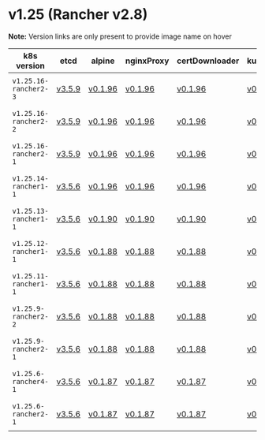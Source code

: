 # v1.25 (Rancher v2.8)

**Note:** Version links are only present to provide image name on hover

| k8s version| etcd| alpine| nginxProxy| certDownloader| kubernetesServicesSidecar| kubedns| dnsmasq| kubednsSidecar| kubednsAutoscaler| coredns| corednsAutoscaler| nodelocal| kubernetes| flannel| flannelCni| calicoNode| calicoCni| calicoControllers| calicoCtl| calicoFlexVol| canalNode| canalCni| canalControllers| canalFlannel| canalFlexVol| weaveNode| weaveCni| podInfraContainer| ingress| ingressBackend| ingressWebhook| metricsServer| windowsPodInfraContainer| aciCniDeployContainer| aciHostContainer| aciOpflexContainer| aciMcastContainer| aciOvsContainer| aciControllerContainer |
| ----- | ----- | ----- | ----- | ----- | ----- | ----- | ----- | ----- | ----- | ----- | ----- | ----- | ----- | ----- | ----- | ----- | ----- | ----- | ----- | ----- | ----- | ----- | ----- | ----- | ----- | ----- | ----- | ----- | ----- | ----- | ----- | ----- | ----- | ----- | ----- | ----- | ----- | ----- | -----  |
| `v1.25.16-rancher2-3` | [v3.5.9](## "rancher/mirrored-coreos-etcd")| [v0.1.96](## "rancher/rke-tools")| [v0.1.96](## "rancher/rke-tools")| [v0.1.96](## "rancher/rke-tools")| [v0.1.96](## "rancher/rke-tools")| [1.22.28](## "rancher/mirrored-k8s-dns-kube-dns")| [1.22.28](## "rancher/mirrored-k8s-dns-dnsmasq-nanny")| [1.22.28](## "rancher/mirrored-k8s-dns-sidecar")| [1.8.6](## "rancher/mirrored-cluster-proportional-autoscaler")| [1.9.4](## "rancher/mirrored-coredns-coredns")| [1.8.6](## "rancher/mirrored-cluster-proportional-autoscaler")| [1.22.28](## "rancher/mirrored-k8s-dns-node-cache")| [v1.25.16-rancher2](## "rancher/hyperkube")| [v0.19.2](## "rancher/mirrored-flannelcni-flannel")| [v0.3.0-rancher7](## "rancher/flannel-cni")| [v3.26.3](## "rancher/mirrored-calico-node")| [v3.26.3-rancher1](## "rancher/calico-cni")| [v3.26.3](## "rancher/mirrored-calico-kube-controllers")| [v3.26.3](## "rancher/mirrored-calico-ctl")| [v3.26.3](## "rancher/mirrored-calico-pod2daemon-flexvol")| [v3.26.3](## "rancher/mirrored-calico-node")| [v3.26.3-rancher1](## "rancher/calico-cni")| [v3.26.3](## "rancher/mirrored-calico-kube-controllers")| [v0.19.2](## "rancher/mirrored-flannelcni-flannel")| [v3.26.3](## "rancher/mirrored-calico-pod2daemon-flexvol")| [2.8.1](## "weaveworks/weave-kube")| [2.8.1](## "weaveworks/weave-npc")| [3.7](## "rancher/mirrored-pause")| [nginx-1.9.4-rancher1](## "rancher/nginx-ingress-controller")| [1.5-rancher1](## "rancher/mirrored-nginx-ingress-controller-defaultbackend")| [v20231011-8b53cabe0](## "rancher/mirrored-ingress-nginx-kube-webhook-certgen")| [v0.6.2](## "rancher/mirrored-metrics-server")| [3.7](## "rancher/mirrored-pause")| [6.0.3.3.81c2369](## "noiro/cnideploy")| [6.0.3.3.81c2369](## "noiro/aci-containers-host")| [6.0.3.3.81c2369](## "noiro/opflex")| [6.0.3.3.81c2369](## "noiro/opflex")| [6.0.3.3.81c2369](## "noiro/openvswitch")| [6.0.3.3.81c2369](## "noiro/aci-containers-controller") |
| `v1.25.16-rancher2-2` | [v3.5.9](## "rancher/mirrored-coreos-etcd")| [v0.1.96](## "rancher/rke-tools")| [v0.1.96](## "rancher/rke-tools")| [v0.1.96](## "rancher/rke-tools")| [v0.1.96](## "rancher/rke-tools")| [1.22.28](## "rancher/mirrored-k8s-dns-kube-dns")| [1.22.28](## "rancher/mirrored-k8s-dns-dnsmasq-nanny")| [1.22.28](## "rancher/mirrored-k8s-dns-sidecar")| [1.8.6](## "rancher/mirrored-cluster-proportional-autoscaler")| [1.9.4](## "rancher/mirrored-coredns-coredns")| [1.8.6](## "rancher/mirrored-cluster-proportional-autoscaler")| [1.22.28](## "rancher/mirrored-k8s-dns-node-cache")| [v1.25.16-rancher2](## "rancher/hyperkube")| [v0.19.2](## "rancher/mirrored-flannelcni-flannel")| [v0.3.0-rancher7](## "rancher/flannel-cni")| [v3.26.3](## "rancher/mirrored-calico-node")| [v3.26.3-rancher1](## "rancher/calico-cni")| [v3.26.3](## "rancher/mirrored-calico-kube-controllers")| [v3.26.3](## "rancher/mirrored-calico-ctl")| [v3.26.3](## "rancher/mirrored-calico-pod2daemon-flexvol")| [v3.26.3](## "rancher/mirrored-calico-node")| [v3.26.3-rancher1](## "rancher/calico-cni")| [v3.26.3](## "rancher/mirrored-calico-kube-controllers")| [v0.19.2](## "rancher/mirrored-flannelcni-flannel")| [v3.26.3](## "rancher/mirrored-calico-pod2daemon-flexvol")| [2.8.1](## "weaveworks/weave-kube")| [2.8.1](## "weaveworks/weave-npc")| [3.7](## "rancher/mirrored-pause")| [nginx-1.9.4-rancher1](## "rancher/nginx-ingress-controller")| [1.5-rancher1](## "rancher/mirrored-nginx-ingress-controller-defaultbackend")| [v20231011-8b53cabe0](## "rancher/mirrored-ingress-nginx-kube-webhook-certgen")| [v0.6.2](## "rancher/mirrored-metrics-server")| [3.7](## "rancher/mirrored-pause")| [6.0.3.2.81c2369](## "noiro/cnideploy")| [6.0.3.2.81c2369](## "noiro/aci-containers-host")| [6.0.3.2.81c2369](## "noiro/opflex")| [6.0.3.2.81c2369](## "noiro/opflex")| [6.0.3.2.81c2369](## "noiro/openvswitch")| [6.0.3.2.81c2369](## "noiro/aci-containers-controller") |
| `v1.25.16-rancher2-1` | [v3.5.9](## "rancher/mirrored-coreos-etcd")| [v0.1.96](## "rancher/rke-tools")| [v0.1.96](## "rancher/rke-tools")| [v0.1.96](## "rancher/rke-tools")| [v0.1.96](## "rancher/rke-tools")| [1.22.28](## "rancher/mirrored-k8s-dns-kube-dns")| [1.22.28](## "rancher/mirrored-k8s-dns-dnsmasq-nanny")| [1.22.28](## "rancher/mirrored-k8s-dns-sidecar")| [1.8.6](## "rancher/mirrored-cluster-proportional-autoscaler")| [1.9.4](## "rancher/mirrored-coredns-coredns")| [1.8.6](## "rancher/mirrored-cluster-proportional-autoscaler")| [1.22.28](## "rancher/mirrored-k8s-dns-node-cache")| [v1.25.16-rancher2](## "rancher/hyperkube")| [v0.19.2](## "rancher/mirrored-flannelcni-flannel")| [v0.3.0-rancher7](## "rancher/flannel-cni")| [v3.26.3](## "rancher/mirrored-calico-node")| [v3.26.3-rancher1](## "rancher/calico-cni")| [v3.26.3](## "rancher/mirrored-calico-kube-controllers")| [v3.26.3](## "rancher/mirrored-calico-ctl")| [v3.26.3](## "rancher/mirrored-calico-pod2daemon-flexvol")| [v3.26.3](## "rancher/mirrored-calico-node")| [v3.26.3-rancher1](## "rancher/calico-cni")| [v3.26.3](## "rancher/mirrored-calico-kube-controllers")| [v0.19.2](## "rancher/mirrored-flannelcni-flannel")| [v3.26.3](## "rancher/mirrored-calico-pod2daemon-flexvol")| [2.8.1](## "weaveworks/weave-kube")| [2.8.1](## "weaveworks/weave-npc")| [3.7](## "rancher/mirrored-pause")| [nginx-1.9.4-rancher1](## "rancher/nginx-ingress-controller")| [1.5-rancher1](## "rancher/mirrored-nginx-ingress-controller-defaultbackend")| [v20231011-8b53cabe0](## "rancher/mirrored-ingress-nginx-kube-webhook-certgen")| [v0.6.2](## "rancher/mirrored-metrics-server")| [3.7](## "rancher/mirrored-pause")| [6.0.3.1.81c2369](## "noiro/cnideploy")| [6.0.3.1.81c2369](## "noiro/aci-containers-host")| [6.0.3.1.81c2369](## "noiro/opflex")| [6.0.3.1.81c2369](## "noiro/opflex")| [6.0.3.1.81c2369](## "noiro/openvswitch")| [6.0.3.1.81c2369](## "noiro/aci-containers-controller") |
| `v1.25.14-rancher1-1` | [v3.5.6](## "rancher/mirrored-coreos-etcd")| [v0.1.96](## "rancher/rke-tools")| [v0.1.96](## "rancher/rke-tools")| [v0.1.96](## "rancher/rke-tools")| [v0.1.96](## "rancher/rke-tools")| [1.22.8](## "rancher/mirrored-k8s-dns-kube-dns")| [1.22.8](## "rancher/mirrored-k8s-dns-dnsmasq-nanny")| [1.22.8](## "rancher/mirrored-k8s-dns-sidecar")| [1.8.6](## "rancher/mirrored-cluster-proportional-autoscaler")| [1.9.4](## "rancher/mirrored-coredns-coredns")| [1.8.6](## "rancher/mirrored-cluster-proportional-autoscaler")| [1.22.10](## "rancher/mirrored-k8s-dns-node-cache")| [v1.25.14-rancher1](## "rancher/hyperkube")| [v0.19.2](## "rancher/mirrored-flannelcni-flannel")| [v0.3.0-rancher7](## "rancher/flannel-cni")| [v3.24.1](## "rancher/mirrored-calico-node")| [v3.24.1-rancher1](## "rancher/calico-cni")| [v3.24.1](## "rancher/mirrored-calico-kube-controllers")| [v3.24.1](## "rancher/mirrored-calico-ctl")| [v3.24.1](## "rancher/mirrored-calico-pod2daemon-flexvol")| [v3.24.1](## "rancher/mirrored-calico-node")| [v3.24.1-rancher1](## "rancher/calico-cni")| [v3.24.1](## "rancher/mirrored-calico-kube-controllers")| [v0.19.2](## "rancher/mirrored-flannelcni-flannel")| [v3.24.1](## "rancher/mirrored-calico-pod2daemon-flexvol")| [2.8.1](## "weaveworks/weave-kube")| [2.8.1](## "weaveworks/weave-npc")| [3.7](## "rancher/mirrored-pause")| [nginx-1.5.1-rancher2](## "rancher/nginx-ingress-controller")| [1.5-rancher1](## "rancher/mirrored-nginx-ingress-controller-defaultbackend")| [v1.1.1](## "rancher/mirrored-ingress-nginx-kube-webhook-certgen")| [v0.6.2](## "rancher/mirrored-metrics-server")| [3.7](## "rancher/mirrored-pause")| [6.0.3.1.81c2369](## "noiro/cnideploy")| [6.0.3.1.81c2369](## "noiro/aci-containers-host")| [6.0.3.1.81c2369](## "noiro/opflex")| [6.0.3.1.81c2369](## "noiro/opflex")| [6.0.3.1.81c2369](## "noiro/openvswitch")| [6.0.3.1.81c2369](## "noiro/aci-containers-controller") |
| `v1.25.13-rancher1-1` | [v3.5.6](## "rancher/mirrored-coreos-etcd")| [v0.1.90](## "rancher/rke-tools")| [v0.1.90](## "rancher/rke-tools")| [v0.1.90](## "rancher/rke-tools")| [v0.1.90](## "rancher/rke-tools")| [1.22.8](## "rancher/mirrored-k8s-dns-kube-dns")| [1.22.8](## "rancher/mirrored-k8s-dns-dnsmasq-nanny")| [1.22.8](## "rancher/mirrored-k8s-dns-sidecar")| [1.8.6](## "rancher/mirrored-cluster-proportional-autoscaler")| [1.9.4](## "rancher/mirrored-coredns-coredns")| [1.8.6](## "rancher/mirrored-cluster-proportional-autoscaler")| [1.22.10](## "rancher/mirrored-k8s-dns-node-cache")| [v1.25.13-rancher1](## "rancher/hyperkube")| [v0.19.2](## "rancher/mirrored-flannelcni-flannel")| [v0.3.0-rancher7](## "rancher/flannel-cni")| [v3.24.1](## "rancher/mirrored-calico-node")| [v3.24.1-rancher1](## "rancher/calico-cni")| [v3.24.1](## "rancher/mirrored-calico-kube-controllers")| [v3.24.1](## "rancher/mirrored-calico-ctl")| [v3.24.1](## "rancher/mirrored-calico-pod2daemon-flexvol")| [v3.24.1](## "rancher/mirrored-calico-node")| [v3.24.1-rancher1](## "rancher/calico-cni")| [v3.24.1](## "rancher/mirrored-calico-kube-controllers")| [v0.19.2](## "rancher/mirrored-flannelcni-flannel")| [v3.24.1](## "rancher/mirrored-calico-pod2daemon-flexvol")| [2.8.1](## "weaveworks/weave-kube")| [2.8.1](## "weaveworks/weave-npc")| [3.7](## "rancher/mirrored-pause")| [nginx-1.5.1-rancher2](## "rancher/nginx-ingress-controller")| [1.5-rancher1](## "rancher/mirrored-nginx-ingress-controller-defaultbackend")| [v1.1.1](## "rancher/mirrored-ingress-nginx-kube-webhook-certgen")| [v0.6.2](## "rancher/mirrored-metrics-server")| [3.7](## "rancher/mirrored-pause")| [6.0.3.1.81c2369](## "noiro/cnideploy")| [6.0.3.1.81c2369](## "noiro/aci-containers-host")| [6.0.3.1.81c2369](## "noiro/opflex")| [6.0.3.1.81c2369](## "noiro/opflex")| [6.0.3.1.81c2369](## "noiro/openvswitch")| [6.0.3.1.81c2369](## "noiro/aci-containers-controller") |
| `v1.25.12-rancher1-1` | [v3.5.6](## "rancher/mirrored-coreos-etcd")| [v0.1.88](## "rancher/rke-tools")| [v0.1.88](## "rancher/rke-tools")| [v0.1.88](## "rancher/rke-tools")| [v0.1.88](## "rancher/rke-tools")| [1.22.8](## "rancher/mirrored-k8s-dns-kube-dns")| [1.22.8](## "rancher/mirrored-k8s-dns-dnsmasq-nanny")| [1.22.8](## "rancher/mirrored-k8s-dns-sidecar")| [1.8.6](## "rancher/mirrored-cluster-proportional-autoscaler")| [1.9.4](## "rancher/mirrored-coredns-coredns")| [1.8.6](## "rancher/mirrored-cluster-proportional-autoscaler")| [1.22.10](## "rancher/mirrored-k8s-dns-node-cache")| [v1.25.12-rancher1](## "rancher/hyperkube")| [v0.19.2](## "rancher/mirrored-flannelcni-flannel")| [v0.3.0-rancher7](## "rancher/flannel-cni")| [v3.24.1](## "rancher/mirrored-calico-node")| [v3.24.1-rancher1](## "rancher/calico-cni")| [v3.24.1](## "rancher/mirrored-calico-kube-controllers")| [v3.24.1](## "rancher/mirrored-calico-ctl")| [v3.24.1](## "rancher/mirrored-calico-pod2daemon-flexvol")| [v3.24.1](## "rancher/mirrored-calico-node")| [v3.24.1-rancher1](## "rancher/calico-cni")| [v3.24.1](## "rancher/mirrored-calico-kube-controllers")| [v0.19.2](## "rancher/mirrored-flannelcni-flannel")| [v3.24.1](## "rancher/mirrored-calico-pod2daemon-flexvol")| [2.8.1](## "weaveworks/weave-kube")| [2.8.1](## "weaveworks/weave-npc")| [3.7](## "rancher/mirrored-pause")| [nginx-1.5.1-rancher2](## "rancher/nginx-ingress-controller")| [1.5-rancher1](## "rancher/mirrored-nginx-ingress-controller-defaultbackend")| [v1.1.1](## "rancher/mirrored-ingress-nginx-kube-webhook-certgen")| [v0.6.2](## "rancher/mirrored-metrics-server")| [3.7](## "rancher/mirrored-pause")| [5.2.7.1.81c2369](## "noiro/cnideploy")| [5.2.7.1.81c2369](## "noiro/aci-containers-host")| [5.2.7.1.81c2369](## "noiro/opflex")| [5.2.7.1.81c2369](## "noiro/opflex")| [5.2.7.1.81c2369](## "noiro/openvswitch")| [5.2.7.1.81c2369](## "noiro/aci-containers-controller")| [5.2.7.1.81c2369](## "noiro/gbp-server")| [5.2.7.1.81c2369](## "noiro/opflex-server") |
| `v1.25.11-rancher1-1` | [v3.5.6](## "rancher/mirrored-coreos-etcd")| [v0.1.88](## "rancher/rke-tools")| [v0.1.88](## "rancher/rke-tools")| [v0.1.88](## "rancher/rke-tools")| [v0.1.88](## "rancher/rke-tools")| [1.22.8](## "rancher/mirrored-k8s-dns-kube-dns")| [1.22.8](## "rancher/mirrored-k8s-dns-dnsmasq-nanny")| [1.22.8](## "rancher/mirrored-k8s-dns-sidecar")| [1.8.6](## "rancher/mirrored-cluster-proportional-autoscaler")| [1.9.4](## "rancher/mirrored-coredns-coredns")| [1.8.6](## "rancher/mirrored-cluster-proportional-autoscaler")| [1.22.10](## "rancher/mirrored-k8s-dns-node-cache")| [v1.25.11-rancher1](## "rancher/hyperkube")| [v0.19.2](## "rancher/mirrored-flannelcni-flannel")| [v0.3.0-rancher7](## "rancher/flannel-cni")| [v3.24.1](## "rancher/mirrored-calico-node")| [v3.24.1-rancher1](## "rancher/calico-cni")| [v3.24.1](## "rancher/mirrored-calico-kube-controllers")| [v3.24.1](## "rancher/mirrored-calico-ctl")| [v3.24.1](## "rancher/mirrored-calico-pod2daemon-flexvol")| [v3.24.1](## "rancher/mirrored-calico-node")| [v3.24.1-rancher1](## "rancher/calico-cni")| [v3.24.1](## "rancher/mirrored-calico-kube-controllers")| [v0.19.2](## "rancher/mirrored-flannelcni-flannel")| [v3.24.1](## "rancher/mirrored-calico-pod2daemon-flexvol")| [2.8.1](## "weaveworks/weave-kube")| [2.8.1](## "weaveworks/weave-npc")| [3.7](## "rancher/mirrored-pause")| [nginx-1.5.1-rancher2](## "rancher/nginx-ingress-controller")| [1.5-rancher1](## "rancher/mirrored-nginx-ingress-controller-defaultbackend")| [v1.1.1](## "rancher/mirrored-ingress-nginx-kube-webhook-certgen")| [v0.6.2](## "rancher/mirrored-metrics-server")| [3.7](## "rancher/mirrored-pause")| [5.2.7.1.81c2369](## "noiro/cnideploy")| [5.2.7.1.81c2369](## "noiro/aci-containers-host")| [5.2.7.1.81c2369](## "noiro/opflex")| [5.2.7.1.81c2369](## "noiro/opflex")| [5.2.7.1.81c2369](## "noiro/openvswitch")| [5.2.7.1.81c2369](## "noiro/aci-containers-controller")| [5.2.7.1.81c2369](## "noiro/gbp-server")| [5.2.7.1.81c2369](## "noiro/opflex-server") |
| `v1.25.9-rancher2-2` | [v3.5.6](## "rancher/mirrored-coreos-etcd")| [v0.1.88](## "rancher/rke-tools")| [v0.1.88](## "rancher/rke-tools")| [v0.1.88](## "rancher/rke-tools")| [v0.1.88](## "rancher/rke-tools")| [1.22.8](## "rancher/mirrored-k8s-dns-kube-dns")| [1.22.8](## "rancher/mirrored-k8s-dns-dnsmasq-nanny")| [1.22.8](## "rancher/mirrored-k8s-dns-sidecar")| [1.8.6](## "rancher/mirrored-cluster-proportional-autoscaler")| [1.9.4](## "rancher/mirrored-coredns-coredns")| [1.8.6](## "rancher/mirrored-cluster-proportional-autoscaler")| [1.22.10](## "rancher/mirrored-k8s-dns-node-cache")| [v1.25.9-rancher2](## "rancher/hyperkube")| [v0.19.2](## "rancher/mirrored-flannelcni-flannel")| [v0.3.0-rancher7](## "rancher/flannel-cni")| [v3.24.1](## "rancher/mirrored-calico-node")| [v3.24.1-rancher1](## "rancher/calico-cni")| [v3.24.1](## "rancher/mirrored-calico-kube-controllers")| [v3.24.1](## "rancher/mirrored-calico-ctl")| [v3.24.1](## "rancher/mirrored-calico-pod2daemon-flexvol")| [v3.24.1](## "rancher/mirrored-calico-node")| [v3.24.1-rancher1](## "rancher/calico-cni")| [v3.24.1](## "rancher/mirrored-calico-kube-controllers")| [v0.19.2](## "rancher/mirrored-flannelcni-flannel")| [v3.24.1](## "rancher/mirrored-calico-pod2daemon-flexvol")| [2.8.1](## "weaveworks/weave-kube")| [2.8.1](## "weaveworks/weave-npc")| [3.7](## "rancher/mirrored-pause")| [nginx-1.5.1-rancher2](## "rancher/nginx-ingress-controller")| [1.5-rancher1](## "rancher/mirrored-nginx-ingress-controller-defaultbackend")| [v1.1.1](## "rancher/mirrored-ingress-nginx-kube-webhook-certgen")| [v0.6.2](## "rancher/mirrored-metrics-server")| [3.7](## "rancher/mirrored-pause")| [5.2.7.1.81c2369](## "noiro/cnideploy")| [5.2.7.1.81c2369](## "noiro/aci-containers-host")| [5.2.7.1.81c2369](## "noiro/opflex")| [5.2.7.1.81c2369](## "noiro/opflex")| [5.2.7.1.81c2369](## "noiro/openvswitch")| [5.2.7.1.81c2369](## "noiro/aci-containers-controller")| [5.2.7.1.81c2369](## "noiro/gbp-server")| [5.2.7.1.81c2369](## "noiro/opflex-server") |
| `v1.25.9-rancher2-1` | [v3.5.6](## "rancher/mirrored-coreos-etcd")| [v0.1.88](## "rancher/rke-tools")| [v0.1.88](## "rancher/rke-tools")| [v0.1.88](## "rancher/rke-tools")| [v0.1.88](## "rancher/rke-tools")| [1.22.8](## "rancher/mirrored-k8s-dns-kube-dns")| [1.22.8](## "rancher/mirrored-k8s-dns-dnsmasq-nanny")| [1.22.8](## "rancher/mirrored-k8s-dns-sidecar")| [1.8.6](## "rancher/mirrored-cluster-proportional-autoscaler")| [1.9.4](## "rancher/mirrored-coredns-coredns")| [1.8.6](## "rancher/mirrored-cluster-proportional-autoscaler")| [1.22.10](## "rancher/mirrored-k8s-dns-node-cache")| [v1.25.9-rancher2](## "rancher/hyperkube")| [v0.19.2](## "rancher/mirrored-flannelcni-flannel")| [v0.3.0-rancher7](## "rancher/flannel-cni")| [v3.24.1](## "rancher/mirrored-calico-node")| [v3.24.1-rancher1](## "rancher/calico-cni")| [v3.24.1](## "rancher/mirrored-calico-kube-controllers")| [v3.24.1](## "rancher/mirrored-calico-ctl")| [v3.24.1](## "rancher/mirrored-calico-pod2daemon-flexvol")| [v3.24.1](## "rancher/mirrored-calico-node")| [v3.24.1-rancher1](## "rancher/calico-cni")| [v3.24.1](## "rancher/mirrored-calico-kube-controllers")| [v0.19.2](## "rancher/mirrored-flannelcni-flannel")| [v3.24.1](## "rancher/mirrored-calico-pod2daemon-flexvol")| [2.8.1](## "weaveworks/weave-kube")| [2.8.1](## "weaveworks/weave-npc")| [3.7](## "rancher/mirrored-pause")| [nginx-1.5.1-rancher2](## "rancher/nginx-ingress-controller")| [1.5-rancher1](## "rancher/mirrored-nginx-ingress-controller-defaultbackend")| [v1.1.1](## "rancher/mirrored-ingress-nginx-kube-webhook-certgen")| [v0.6.2](## "rancher/mirrored-metrics-server")| [3.7](## "rancher/mirrored-pause")| [5.2.3.6.1d150da](## "noiro/cnideploy")| [5.2.3.6.1d150da](## "noiro/aci-containers-host")| [5.2.3.6.1d150da](## "noiro/opflex")| [5.2.3.6.1d150da](## "noiro/opflex")| [5.2.3.6.1d150da](## "noiro/openvswitch")| [5.2.3.6.1d150da](## "noiro/aci-containers-controller")| [5.2.3.6.1d150da](## "noiro/gbp-server")| [5.2.3.6.1d150da](## "noiro/opflex-server") |
| `v1.25.6-rancher4-1` | [v3.5.6](## "rancher/mirrored-coreos-etcd")| [v0.1.87](## "rancher/rke-tools")| [v0.1.87](## "rancher/rke-tools")| [v0.1.87](## "rancher/rke-tools")| [v0.1.87](## "rancher/rke-tools")| [1.22.8](## "rancher/mirrored-k8s-dns-kube-dns")| [1.22.8](## "rancher/mirrored-k8s-dns-dnsmasq-nanny")| [1.22.8](## "rancher/mirrored-k8s-dns-sidecar")| [1.8.6](## "rancher/mirrored-cluster-proportional-autoscaler")| [1.9.4](## "rancher/mirrored-coredns-coredns")| [1.8.6](## "rancher/mirrored-cluster-proportional-autoscaler")| [1.22.10](## "rancher/mirrored-k8s-dns-node-cache")| [v1.25.6-rancher4](## "rancher/hyperkube")| [v0.19.2](## "rancher/mirrored-flannelcni-flannel")| [v0.3.0-rancher7](## "rancher/flannel-cni")| [v3.24.1](## "rancher/mirrored-calico-node")| [v3.24.1-rancher1](## "rancher/calico-cni")| [v3.24.1](## "rancher/mirrored-calico-kube-controllers")| [v3.24.1](## "rancher/mirrored-calico-ctl")| [v3.24.1](## "rancher/mirrored-calico-pod2daemon-flexvol")| [v3.24.1](## "rancher/mirrored-calico-node")| [v3.24.1-rancher1](## "rancher/calico-cni")| [v3.24.1](## "rancher/mirrored-calico-kube-controllers")| [v0.19.2](## "rancher/mirrored-flannelcni-flannel")| [v3.24.1](## "rancher/mirrored-calico-pod2daemon-flexvol")| [2.8.1](## "weaveworks/weave-kube")| [2.8.1](## "weaveworks/weave-npc")| [3.6](## "rancher/mirrored-pause")| [nginx-1.5.1-rancher2](## "rancher/nginx-ingress-controller")| [1.5-rancher1](## "rancher/mirrored-nginx-ingress-controller-defaultbackend")| [v1.1.1](## "rancher/mirrored-ingress-nginx-kube-webhook-certgen")| [v0.6.2](## "rancher/mirrored-metrics-server")| [3.6](## "rancher/mirrored-pause")| [5.2.3.5.1d150da](## "noiro/cnideploy")| [5.2.3.5.1d150da](## "noiro/aci-containers-host")| [5.2.3.5.1d150da](## "noiro/opflex")| [5.2.3.5.1d150da](## "noiro/opflex")| [5.2.3.5.1d150da](## "noiro/openvswitch")| [5.2.3.5.1d150da](## "noiro/aci-containers-controller")| [5.2.3.5.1d150da](## "noiro/gbp-server")| [5.2.3.5.1d150da](## "noiro/opflex-server") |
| `v1.25.6-rancher2-1` | [v3.5.6](## "rancher/mirrored-coreos-etcd")| [v0.1.87](## "rancher/rke-tools")| [v0.1.87](## "rancher/rke-tools")| [v0.1.87](## "rancher/rke-tools")| [v0.1.87](## "rancher/rke-tools")| [1.22.8](## "rancher/mirrored-k8s-dns-kube-dns")| [1.22.8](## "rancher/mirrored-k8s-dns-dnsmasq-nanny")| [1.22.8](## "rancher/mirrored-k8s-dns-sidecar")| [1.8.6](## "rancher/mirrored-cluster-proportional-autoscaler")| [1.9.4](## "rancher/mirrored-coredns-coredns")| [1.8.6](## "rancher/mirrored-cluster-proportional-autoscaler")| [1.22.10](## "rancher/mirrored-k8s-dns-node-cache")| [v1.25.6-rancher2](## "rancher/hyperkube")| [v0.19.2](## "rancher/mirrored-flannelcni-flannel")| [v0.3.0-rancher7](## "rancher/flannel-cni")| [v3.24.1](## "rancher/mirrored-calico-node")| [v3.24.1-rancher1](## "rancher/calico-cni")| [v3.24.1](## "rancher/mirrored-calico-kube-controllers")| [v3.24.1](## "rancher/mirrored-calico-ctl")| [v3.24.1](## "rancher/mirrored-calico-pod2daemon-flexvol")| [v3.24.1](## "rancher/mirrored-calico-node")| [v3.24.1-rancher1](## "rancher/calico-cni")| [v3.24.1](## "rancher/mirrored-calico-kube-controllers")| [v0.19.2](## "rancher/mirrored-flannelcni-flannel")| [v3.24.1](## "rancher/mirrored-calico-pod2daemon-flexvol")| [2.8.1](## "weaveworks/weave-kube")| [2.8.1](## "weaveworks/weave-npc")| [3.6](## "rancher/mirrored-pause")| [nginx-1.5.1-rancher2](## "rancher/nginx-ingress-controller")| [1.5-rancher1](## "rancher/mirrored-nginx-ingress-controller-defaultbackend")| [v1.1.1](## "rancher/mirrored-ingress-nginx-kube-webhook-certgen")| [v0.6.2](## "rancher/mirrored-metrics-server")| [3.6](## "rancher/mirrored-pause")| [5.2.3.5.1d150da](## "noiro/cnideploy")| [5.2.3.5.1d150da](## "noiro/aci-containers-host")| [5.2.3.5.1d150da](## "noiro/opflex")| [5.2.3.5.1d150da](## "noiro/opflex")| [5.2.3.5.1d150da](## "noiro/openvswitch")| [5.2.3.5.1d150da](## "noiro/aci-containers-controller")| [5.2.3.5.1d150da](## "noiro/gbp-server")| [5.2.3.5.1d150da](## "noiro/opflex-server") |



